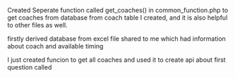 Created Seperate function called get_coaches() in common_function.php to get coaches from database from coach table I created, and it is also helpful to other files as well.

firstly derived database from excel file shared to me which had information about coach and available timing 

I just created funcion to get all coaches and used it to create api about first question called

